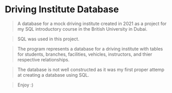 # Driving Institute Database
> A database for a mock driving institute created in 2021 as a project for my SQL introductory course in the British University in Dubai.

> SQL was used in this project.

> The program represents a database for a driving institute with tables for students, branches, facilities, vehicles, instructors, and thier respective relationships.

> The database is not well constructed as it was my first proper attemp at creating a database using SQL.

> Enjoy :)
